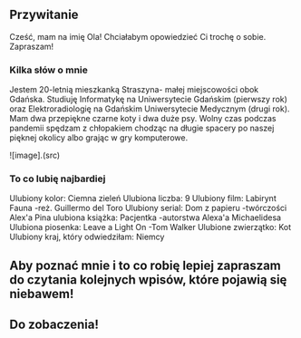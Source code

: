 ## Przywitanie

Cześć, mam na imię Ola!
Chciałabym opowiedzieć Ci trochę o sobie.
Zapraszam!





### Kilka słów o mnie

Jestem 20-letnią mieszkanką Straszyna- małej miejscowości obok Gdańska. Studiuję Informatykę na Uniwersytecie Gdańskim (pierwszy rok) oraz Elektroradiologię na Gdańskim Uniwersytecie Medycznym (drugi rok). Mam dwa przepiękne czarne koty i dwa duże psy. Wolny czas podczas pandemii spędzam z chłopakiem chodząc na długie spacery po naszej pięknej okolicy albo grając w gry komputerowe.

![image].(src)

### To co lubię najbardiej

Ulubiony kolor: Ciemna zieleń
Ulubiona liczba: 9
Ulubiony film: Labirynt Fauna -reż. Guillermo del Toro
Ulubiony serial: Dom z papieru -twórczości Alex'a Pina
ulubiona książka: Pacjentka -autorstwa Alexa'a Michaelidesa
Ulubiona piosenka: Leave a Light On -Tom Walker
Ulubione zwierzątko: Kot
Ulubiony kraj, który odwiedziłam: Niemcy


## Aby poznać mnie i to co robię lepiej zapraszam do czytania kolejnych wpisów, które pojawią się niebawem!
## Do zobaczenia!
